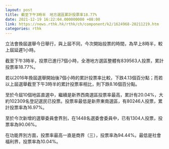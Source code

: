 ```yaml
---
layout: post
title: 截至下午3時半　地方選區累計投票率18.77%
date: 2021-12-19 16:22:04.000000000 +08:00
link: https://news.rthk.hk/rthk/ch/component/k2/1624968-20211219.htm
categories: rthk
---
```


立法會換屆選舉今日舉行，與上屆不同，今次開始投票的時間，為早上8時半，較上屆延遲1小時。

截至下午3時半，投票已進行7個小時，全港地方選區整體有839563人投票，累計投票率18.77%。

若以2016年換屆選舉開始後7個小時的累計投票率比較，下跌4.13個百分點；而若以上屆選舉截至下午3時半的累計投票率相比，則下跌8.16個百分點。

至於今屆10個地區直選中，繼續是新界西南選區投票率最高，累計有20.04%，大約102309名登記選民已投票。投票率最低是新界東南選區，有80246人投票，累計投票率為16.97%。

至於今次新增的選舉委員會界別，在1448名選委會委員中，已有1304人投票，投票率為90.06%。

在功能界別方面，投票率最高一直是商界（三），投票率為94.44%。最低是社會福利界，投票率為10.04%。
